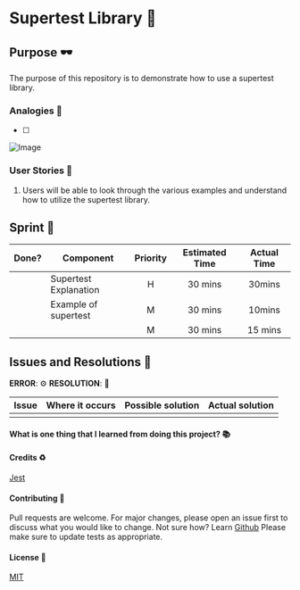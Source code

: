 # Supertest Library :rocket:

## Purpose :dark_sunglasses:

The purpose of this repository is to demonstrate how to use a supertest library.

### Analogies :open_book:

- [ ]

![Image]()

### User Stories :telescope:

1. Users will be able to look through the various examples and understand how to utilize the supertest library.

## Sprint :athletic_shoe:

| Done? | Component             | Priority | Estimated Time | Actual Time |
| ----- | --------------------- | :------: | :------------: | :---------: |
|       | Supertest Explanation |    H     |    30 mins     |   30mins    |
|       | Example of supertest  |    M     |    30 mins     |   10mins    |
|       |                       |    M     |    30 mins     |   15 mins   |

## Issues and Resolutions :flashlight:

**ERROR**: :gear:
**RESOLUTION**: :key:

| Issue | Where it occurs | Possible solution | Actual solution |
| ----- | :-------------: | :---------------: | :-------------: |
|       |                 |                   |                 |

#### What is one thing that I learned from doing this project? :books:

#### Credits :recycle:

[Jest](https://jestjs.io/)

#### Contributing :round_pushpin:

Pull requests are welcome. For major changes, please open an issue first to discuss what you would like to change.
Not sure how? Learn [Github](https://www.youtube.com/watch?v=3RjQznt-8kE&list=PL4cUxeGkcC9goXbgTDQ0n_4TBzOO0ocPR)
Please make sure to update tests as appropriate.

#### License :memo:

[MIT](https://choosealicense.com/licenses/mit/)
